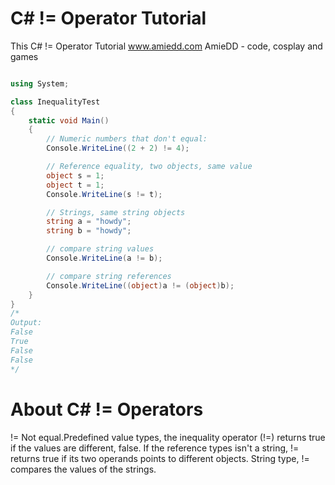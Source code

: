 # C# != Operator Tutorial

This C# != Operator Tutorial
www.amiedd.com AmieDD - code, cosplay and games

```C# runnable

using System;

class InequalityTest
{
    static void Main()
    {
        // Numeric numbers that don't equal:
        Console.WriteLine((2 + 2) != 4);

        // Reference equality, two objects, same value
        object s = 1;
        object t = 1;
        Console.WriteLine(s != t);

        // Strings, same string objects
        string a = "howdy";
        string b = "howdy";

        // compare string values
        Console.WriteLine(a != b);

        // compare string references
        Console.WriteLine((object)a != (object)b);
    }
}
/*
Output:
False
True
False
False
*/
```

# About C# != Operators

!= Not equal.Predefined value types, the inequality operator (!=) returns true if the values are different, false. If the reference types isn't a string, != returns true if its two operands points to different objects. String type, != compares the values of the strings.


